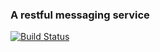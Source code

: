 ### A restful messaging service

[![Build Status](https://travis-ci.org/qmg-hlewis/penfold.png)](https://travis-ci.org/qmg-hlewis/penfold)
